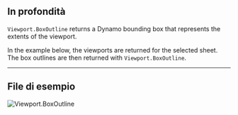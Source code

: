 ## In profondità
`Viewport.BoxOutline` returns a Dynamo bounding box that represents the extents of the viewport.

In the example below, the viewports are returned for the selected sheet. The box outlines are then returned with `Viewport.BoxOutline`.
___
## File di esempio

![Viewport.BoxOutline](./Revit.Elements.Viewport.BoxOutline_img.jpg)
